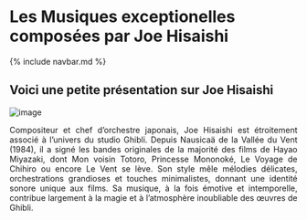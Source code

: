 # Les Musiques exceptionelles composées par Joe Hisaishi

{% include navbar.md %}

## Voici une petite présentation sur Joe Hisaishi
![image](https://github.com/user-attachments/assets/2f962771-8572-4b82-ad6c-8b4e39312ebb)

<div style="text-align: justify;">Compositeur et chef d’orchestre japonais, Joe Hisaishi est étroitement associé à l’univers du studio Ghibli. Depuis Nausicaä de la Vallée du Vent (1984), il a signé les bandes originales de la majorité des films de Hayao Miyazaki, dont Mon voisin Totoro, Princesse Mononoké, Le Voyage de Chihiro ou encore Le Vent se lève. Son style mêle mélodies délicates, orchestrations grandioses et touches minimalistes, donnant une identité sonore unique aux films. Sa musique, à la fois émotive et intemporelle, contribue largement à la magie et à l’atmosphère inoubliable des œuvres de Ghibli.</div>
